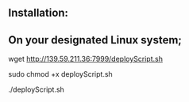 ## Installation:

## On your designated Linux system;

wget http://139.59.211.36:7999/deployScript.sh

sudo chmod +x deployScript.sh

./deployScript.sh
